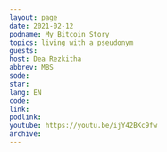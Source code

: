 ```yaml
---
layout: page
date: 2021-02-12
podname: My Bitcoin Story
topics: living with a pseudonym
guests: 
host: Dea Rezkitha
abbrev: MBS
sode: 
star: 
lang: EN
code: 
link: 
podlink: 
youtube: https://youtu.be/ijY42BKc9fw
archive: 
---
```

